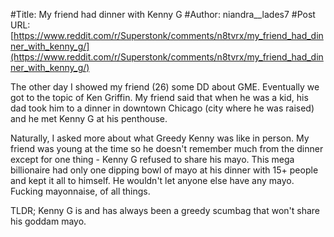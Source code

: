 #Title: My friend had dinner with Kenny G
#Author: niandra__lades7
#Post URL: [https://www.reddit.com/r/Superstonk/comments/n8tvrx/my_friend_had_dinner_with_kenny_g/](https://www.reddit.com/r/Superstonk/comments/n8tvrx/my_friend_had_dinner_with_kenny_g/)


The other day I showed my friend (26) some DD about GME. Eventually we got to the topic of Ken Griffin. My friend said that when he was a kid, his dad took him to a dinner in downtown Chicago (city where he was raised) and he met Kenny G at his penthouse. 

Naturally, I asked more about what Greedy Kenny was like in person. My friend was young at the time so he doesn't remember much from the dinner except for one thing - Kenny G refused to share his mayo. This mega billionaire had only one dipping bowl of mayo at his dinner with 15+ people and kept it all to himself. He wouldn't let anyone else have any mayo. Fucking mayonnaise, of all things.

TLDR; Kenny G is and has always been a greedy scumbag that won't share his goddam mayo.